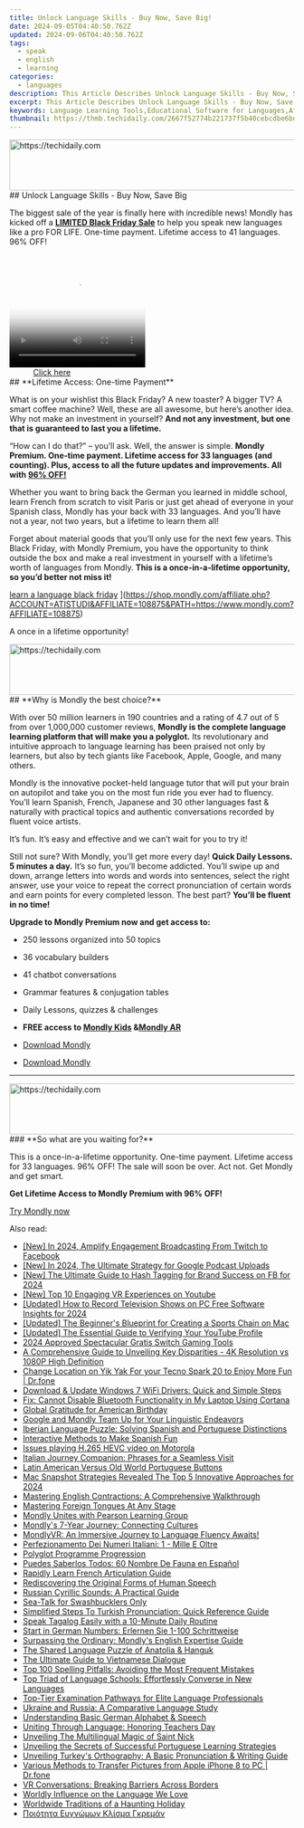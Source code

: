```yaml
---
title: Unlock Language Skills - Buy Now, Save Big!
date: 2024-09-05T04:40:50.762Z
updated: 2024-09-06T04:40:50.762Z
tags:
  - speak
  - english
  - learning
categories:
  - languages
description: This Article Describes Unlock Language Skills - Buy Now, Save Big!
excerpt: This Article Describes Unlock Language Skills - Buy Now, Save Big!
keywords: Language Learning Tools,Educational Software for Languages,Affordable Language Programs,Enhance Communication Skills Online,Buy Linguistic Courses Now!,Interactive Language Learning Software,Learn a New Language Efficiently
thumbnail: https://thmb.techidaily.com/2667f52774b221737f5b40cebcdbe6bd28a1a07909c05b7a4646323bdf667e48.jpg
---
```


<!-- affiliate ads begin -->
<a href="https://electronicx.pxf.io/c/5597632/1166360/14483" target="_top" id="1166360">
  <img src="//a.impactradius-go.com/display-ad/14483-1166360" border="0" alt="https://techidaily.com" width="728" height="90"/>
</a>
<img height="0" width="0" src="https://electronicx.pxf.io/i/5597632/1166360/14483" style="position:absolute;visibility:hidden;" border="0" />
<!-- affiliate ads end -->
## Unlock Language Skills - Buy Now, Save Big

 The biggest sale of the year is finally here with incredible news! Mondly has kicked off a [**LIMITED‌ Black Friday Sale**](https://shop.mondly.com/affiliate.php?ACCOUNT=ATISTUDI&AFFILIATE=108875&PATH=https://www.mondly.com?AFFILIATE=108875) to help you speak new languages like a pro FOR LIFE. One-time payment. Lifetime access to 41 languages. 96% OFF!

<!-- affiliate ads begin -->
<span id="1912746">
					<video width="240" height="200" style="cursor:pointer"
           poster="//a.impactradius-go.com/display-clicktoplayimage/1912746.png"
           onclick="if(!this.playClicked){this.play();this.setAttribute('controls',true);this.playClicked=true;}">
	   <source src="//a.impactradius-go.com/display-ad/20231-1912746">
	   <img src="//a.impactradius-go.com/display-clicktoplayimage/1912746.png" style="border: none; height: 100%; width: 100%; object-fit: contain">
	</video>
	<div style="width:150px;text-align:center"><a href="javascript:window.open(decodeURIComponent('https%3A%2F%2Fmindmanager.sjv.io%2Fc%2F5597632%2F1912746%2F20231'), '_blank');void(0);">Click here</a></div>
</span>
<img height="0" width="0" src="https://imp.pxf.io/i/5597632/1912746/20231" style="position:absolute;visibility:hidden;" border="0" />
<!-- affiliate ads end -->
## **Lifetime Access: One-time Payment**

 What is on your wishlist this Black Friday? A new toaster? A bigger TV? A smart coffee machine? Well, these are all awesome, but here’s another idea. Why not make an investment in yourself?   **And not any investment, but one that is guaranteed to last you a lifetime.**

 “How can I do that?” – you’ll ask. Well, the answer is simple.   **Mondly Premium. One-time payment. Lifetime access for 33 languages (and counting). Plus, access to all the future updates and improvements. All with [96% OFF!](https://shop.mondly.com/affiliate.php?ACCOUNT=ATISTUDI&AFFILIATE=108875&PATH=https://www.mondly.com?AFFILIATE=108875)**

 Whether you want to bring back the German you learned in middle school, learn French from scratch to visit Paris or just get ahead of everyone in your Spanish class, Mondly has your back with 33 languages. And you’ll have not a year, not two years, but a lifetime to learn them all!

 Forget about material goods that you’ll only use for the next few years. This Black Friday, with Mondly Premium, you have the opportunity to think outside the box and make a real investment in yourself with a lifetime’s worth of languages from Mondly. **This is a once-in-a-lifetime opportunity, so you’d better not miss it!**

[learn a language black friday](https://edge.mondly.com/blog/wp-content/uploads/2019/11/learn-a-language-black-friday-1-600x600.jpg "96%‌ Off For Lifetime Access: Learn A New Language Today At Black Friday Prices 2") ](https://shop.mondly.com/affiliate.php?ACCOUNT=ATISTUDI&AFFILIATE=108875&PATH=https://www.mondly.com?AFFILIATE=108875)

 A once in a lifetime opportunity!

<!-- affiliate ads begin -->
<a href="https://united.elfm.net/c/5597632/517826/4704" target="_top" id="517826">
  <img src="//a.impactradius-go.com/display-ad/4704-517826" border="0" alt="https://techidaily.com" width="728" height="90"/>
</a>
<img height="0" width="0" src="https://united.elfm.net/i/5597632/517826/4704" style="position:absolute;visibility:hidden;" border="0" />
<!-- affiliate ads end -->
## **Why is Mondly the best choice?**

 With over 50 million learners in 190 countries and a rating of 4.7 out of 5 from over 1,000,000 customer reviews,   **Mondly is the complete language learning platform that will make you a polyglot.**  Its revolutionary and intuitive approach to language learning has been praised not only by learners, but also by tech giants like Facebook, Apple, Google, and many others.

 Mondly is the innovative pocket-held language tutor that will put your brain on autopilot and take you on the most fun ride you ever had to fluency. You’ll learn Spanish, French, Japanese and 30 other languages fast & naturally with practical topics and authentic conversations recorded by fluent voice artists.

 It’s fun. It’s easy and effective and we can’t wait for you to try it!

 Still not sure? With Mondly, you’ll get more every day! **Quick Daily Lessons. 5 minutes a day.**  It’s so fun, you’ll become addicted. You’ll swipe up and down, arrange letters into words and words into sentences, select the right answer, use your voice to repeat the correct pronunciation of certain words and earn points for every completed lesson. The best part? **You’ll be fluent in no time!**

**Upgrade to Mondly Premium now and get access to:**

* 250 lessons organized into 50 topics
* 36 vocabulary builders
* 41 chatbot conversations
* Grammar features & conjugation tables
* Daily Lessons, quizzes & challenges
* **FREE access to [Mondly Kids](https://play.google.com/store/apps/details?id=com.atistudios.mondly.kids.languages&hl=ro) &[Mondly AR](https://play.google.com/store/apps/details?id=com.atistudios.mondlyar.languages&hl=en)**

* [Download Mondly](https://www.facebook.com/sharer/sharer.php?u=https%3A%2F%2Fwww.mondly.com%2Fblog%2Flifetime-access-new-language%2F&t=96%25%E2%80%8C+OFF+for+Lifetime+Access%3A+Learn+a+New+Language+Today+at+Black+Friday+Prices "Share on Facebook")
* [Download Mondly](https://shop.mondly.com/affiliate.php?ACCOUNT=ATISTUDI&AFFILIATE=108875&PATH=https://www.mondly.com?AFFILIATE=108875)

---

<!-- affiliate ads begin -->
<a href="https://versadesk.pxf.io/c/5597632/1815678/21290" target="_top" id="1815678">
  <img src="//a.impactradius-go.com/display-ad/21290-1815678" border="0" alt="https://techidaily.com" width="728" height="90"/>
</a>
<img height="0" width="0" src="https://versadesk.pxf.io/i/5597632/1815678/21290" style="position:absolute;visibility:hidden;" border="0" />
<!-- affiliate ads end -->
### **So what are you waiting for?**

 This is a once-in-a-lifetime opportunity. One-time payment. Lifetime access for 33 languages. 96%‌ OFF! The sale will soon be over. Act not. Get Mondly and get smart.

**Get Lifetime Access to Mondly Premium with 96% OFF!**

[Try Mondly now](https://shop.mondly.com/affiliate.php?ACCOUNT=ATISTUDI&AFFILIATE=108875&PATH=https://www.mondly.com?AFFILIATE=108875)

<ins class="adsbygoogle"
     style="display:block"
     data-ad-format="autorelaxed"
     data-ad-client="ca-pub-7571918770474297"
     data-ad-slot="1223367746"></ins>



<ins class="adsbygoogle"
     style="display:block"
     data-ad-client="ca-pub-7571918770474297"
     data-ad-slot="8358498916"
     data-ad-format="auto"
     data-full-width-responsive="true"></ins>

<span class="atpl-alsoreadstyle">Also read:</span>
<div><ul>
<li><a href="https://facebook-video-content.techidaily.com/new-in-2024-amplify-engagement-broadcasting-from-twitch-to-facebook/"><u>[New] In 2024, Amplify Engagement  Broadcasting From Twitch to Facebook</u></a></li>
<li><a href="https://fox-blue.techidaily.com/new-in-2024-the-ultimate-strategy-for-google-podcast-uploads/"><u>[New] In 2024, The Ultimate Strategy for Google Podcast Uploads</u></a></li>
<li><a href="https://facebook-video-content.techidaily.com/new-the-ultimate-guide-to-hash-tagging-for-brand-success-on-fb-for-2024/"><u>[New] The Ultimate Guide to Hash Tagging for Brand Success on FB for 2024</u></a></li>
<li><a href="https://facebook-record-videos.techidaily.com/new-top-10-engaging-vr-experiences-on-youtube/"><u>[New] Top 10 Engaging VR Experiences on Youtube</u></a></li>
<li><a href="https://remote-screen-capture.techidaily.com/updated-how-to-record-television-shows-on-pc-free-software-insights-for-2024/"><u>[Updated] How to Record Television Shows on PC  Free Software Insights for 2024</u></a></li>
<li><a href="https://facebook-record-videos.techidaily.com/updated-the-beginners-blueprint-for-creating-a-sports-chain-on-mac/"><u>[Updated] The Beginner's Blueprint for Creating a Sports Chain on Mac</u></a></li>
<li><a href="https://facebook-video-share.techidaily.com/updated-the-essential-guide-to-verifying-your-youtube-profile/"><u>[Updated] The Essential Guide to Verifying Your YouTube Profile</u></a></li>
<li><a href="https://screen-activity-recording.techidaily.com/2024-approved-spectacular-gratis-switch-gaming-tools/"><u>2024 Approved  Spectacular Gratis Switch Gaming Tools</u></a></li>
<li><a href="https://media-tips.techidaily.com/a-comprehensive-guide-to-unveiling-key-disparities-4k-resolution-vs-1080p-high-definition/"><u>A Comprehensive Guide to Unveiling Key Disparities - 4K Resolution vs 1080P High Definition</u></a></li>
<li><a href="https://fix-guide.techidaily.com/change-location-on-yik-yak-for-your-tecno-spark-20-to-enjoy-more-fun-drfone-by-drfone-virtual-android/"><u>Change Location on Yik Yak For your Tecno Spark 20 to Enjoy More Fun | Dr.fone</u></a></li>
<li><a href="https://hardware-help.techidaily.com/download-and-update-windows-7-wifi-drivers-quick-and-simple-steps/"><u>Download & Update Windows 7 WiFi Drivers: Quick and Simple Steps</u></a></li>
<li><a href="https://driver-error.techidaily.com/fix-cannot-disable-bluetooth-functionality-in-my-laptop-using-cortana/"><u>Fix: Cannot Disable Bluetooth Functionality in My Laptop Using Cortana</u></a></li>
<li><a href="https://mondly-stories.techidaily.com/global-gratitude-for-american-birthday/"><u>Global Gratitude for American Birthday</u></a></li>
<li><a href="https://mondly-stories.techidaily.com/google-and-mondly-team-up-for-your-linguistic-endeavors/"><u>Google and Mondly Team Up for Your Linguistic Endeavors</u></a></li>
<li><a href="https://mondly-stories.techidaily.com/iberian-language-puzzle-solving-spanish-and-portuguese-distinctions/"><u>Iberian Language Puzzle: Solving Spanish and Portuguese Distinctions</u></a></li>
<li><a href="https://mondly-stories.techidaily.com/interactive-methods-to-make-spanish-fun/"><u>Interactive Methods to Make Spanish Fun</u></a></li>
<li><a href="https://review-topics.techidaily.com/issues-playing-h-265-hevc-video-on-motorola-by-aiseesoft-video-converter-play-hevc-video-on-android/"><u>Issues playing H.265 HEVC video on Motorola</u></a></li>
<li><a href="https://mondly-stories.techidaily.com/italian-journey-companion-phrases-for-a-seamless-visit/"><u>Italian Journey Companion: Phrases for a Seamless Visit</u></a></li>
<li><a href="https://mondly-stories.techidaily.com/latin-american-versus-old-world-portuguese-buttons/"><u>Latin American Versus Old World Portuguese Buttons</u></a></li>
<li><a href="https://screen-sharing-recording.techidaily.com/mac-snapshot-strategies-revealed-the-top-5-innovative-approaches-for-2024/"><u>Mac Snapshot Strategies Revealed  The Top 5 Innovative Approaches for 2024</u></a></li>
<li><a href="https://mondly-stories.techidaily.com/mastering-english-contractions-a-comprehensive-walkthrough/"><u>Mastering English Contractions: A Comprehensive Walkthrough</u></a></li>
<li><a href="https://mondly-stories.techidaily.com/mastering-foreign-tongues-at-any-stage/"><u>Mastering Foreign Tongues At Any Stage</u></a></li>
<li><a href="https://mondly-stories.techidaily.com/mondly-unites-with-pearson-learning-group/"><u>Mondly Unites with Pearson Learning Group</u></a></li>
<li><a href="https://mondly-stories.techidaily.com/mondlys-7-year-journey-connecting-cultures/"><u>Mondly's 7-Year Journey: Connecting Cultures</u></a></li>
<li><a href="https://mondly-stories.techidaily.com/mondlyvr-an-immersive-journey-to-language-fluency-awaits/"><u>MondlyVR: An Immersive Journey to Language Fluency Awaits!</u></a></li>
<li><a href="https://mondly-stories.techidaily.com/perfezionamento-dei-numeri-italiani-1-mille-e-oltre/"><u>Perfezionamento Dei Numeri Italiani: 1 - Mille E Oltre</u></a></li>
<li><a href="https://mondly-stories.techidaily.com/polyglot-programme-progression/"><u>Polyglot Programme Progression</u></a></li>
<li><a href="https://mondly-stories.techidaily.com/puedes-saberlos-todos-60-nombre-de-fauna-en-espanol/"><u>Puedes Saberlos Todos: 60 Nombre De Fauna en Español</u></a></li>
<li><a href="https://mondly-stories.techidaily.com/rapidly-learn-french-articulation-guide/"><u>Rapidly Learn French Articulation Guide</u></a></li>
<li><a href="https://mondly-stories.techidaily.com/rediscovering-the-original-forms-of-human-speech/"><u>Rediscovering the Original Forms of Human Speech</u></a></li>
<li><a href="https://mondly-stories.techidaily.com/russian-cyrillic-sounds-a-practical-guide/"><u>Russian Cyrillic Sounds: A Practical Guide</u></a></li>
<li><a href="https://mondly-stories.techidaily.com/sea-talk-for-swashbucklers-only/"><u>Sea-Talk for Swashbucklers Only</u></a></li>
<li><a href="https://mondly-stories.techidaily.com/simplified-steps-to-turkish-pronunciation-quick-reference-guide/"><u>Simplified Steps To Turkish Pronunciation: Quick Reference Guide</u></a></li>
<li><a href="https://mondly-stories.techidaily.com/speak-tagalog-easily-with-a-10-minute-daily-routine/"><u>Speak Tagalog Easily with a 10-Minute Daily Routine</u></a></li>
<li><a href="https://mondly-stories.techidaily.com/start-in-german-numbers-erlernen-sie-1-100-schrittweise/"><u>Start in German Numbers: Erlernen Sie 1-100 Schrittweise</u></a></li>
<li><a href="https://mondly-stories.techidaily.com/surpassing-the-ordinary-mondlys-english-expertise-guide/"><u>Surpassing the Ordinary: Mondly's English Expertise Guide</u></a></li>
<li><a href="https://mondly-stories.techidaily.com/the-shared-language-puzzle-of-anatolia-and-hanguk/"><u>The Shared Language Puzzle of Anatolia & Hanguk</u></a></li>
<li><a href="https://mondly-stories.techidaily.com/the-ultimate-guide-to-vietnamese-dialogue/"><u>The Ultimate Guide to Vietnamese Dialogue</u></a></li>
<li><a href="https://mondly-stories.techidaily.com/top-100-spelling-pitfalls-avoiding-the-most-frequent-mistakes/"><u>Top 100 Spelling Pitfalls: Avoiding the Most Frequent Mistakes</u></a></li>
<li><a href="https://mondly-stories.techidaily.com/top-triad-of-language-schools-effortlessly-converse-in-new-languages/"><u>Top Triad of Language Schools: Effortlessly Converse in New Languages</u></a></li>
<li><a href="https://mondly-stories.techidaily.com/top-tier-examination-pathways-for-elite-language-professionals/"><u>Top-Tier Examination Pathways for Elite Language Professionals</u></a></li>
<li><a href="https://mondly-stories.techidaily.com/ukraine-and-russia-a-comparative-language-study/"><u>Ukraine and Russia: A Comparative Language Study</u></a></li>
<li><a href="https://mondly-stories.techidaily.com/understanding-basic-german-alphabet-and-speech/"><u>Understanding Basic German Alphabet & Speech</u></a></li>
<li><a href="https://mondly-stories.techidaily.com/uniting-through-language-honoring-teachers-day/"><u>Uniting Through Language: Honoring Teachers Day</u></a></li>
<li><a href="https://mondly-stories.techidaily.com/unveiling-the-multilingual-magic-of-saint-nick/"><u>Unveiling The Multilingual Magic of Saint Nick</u></a></li>
<li><a href="https://mondly-stories.techidaily.com/unveiling-the-secrets-of-successful-portuguese-learning-strategies/"><u>Unveiling the Secrets of Successful Portuguese Learning Strategies</u></a></li>
<li><a href="https://mondly-stories.techidaily.com/unveiling-turkeys-orthography-a-basic-pronunciation-and-writing-guide/"><u>Unveiling Turkey's Orthography: A Basic Pronunciation & Writing Guide</u></a></li>
<li><a href="https://iphone-transfer.techidaily.com/various-methods-to-transfer-pictures-from-apple-iphone-8-to-pc-drfone-by-drfone-transfer-from-ios/"><u>Various Methods to Transfer Pictures from Apple iPhone 8 to PC | Dr.fone</u></a></li>
<li><a href="https://mondly-stories.techidaily.com/vr-conversations-breaking-barriers-across-borders/"><u>VR Conversations: Breaking Barriers Across Borders</u></a></li>
<li><a href="https://mondly-stories.techidaily.com/worldly-influence-on-the-language-we-love/"><u>Worldly Influence on the Language We Love</u></a></li>
<li><a href="https://mondly-stories.techidaily.com/worldwide-traditions-of-a-haunting-holiday/"><u>Worldwide Traditions of a Haunting Holiday</u></a></li>
<li><a href="https://mondly-stories.techidaily.com/poiothta-eygnwmwn-klisma-gkreman/"><u>Ποιότητα Ευγνώμων Κλίσμα Γκρεμάν</u></a></li>
</ul></div>

